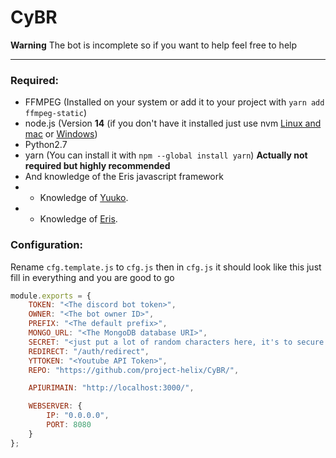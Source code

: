 # CyBR
**Warning** The bot is incomplete so if you want to help feel free to help
<hr></hr>

### Required:
* FFMPEG (Installed on your system or add it to your project with `yarn add ffmpeg-static`)
* node.js (Version **14** (if you don't have it installed just use nvm [Linux and mac](https://github.com/nvm-sh/nvm) or [Windows](https://github.com/coreybutler/nvm-windows))
* Python2.7
* yarn (You can install it with `npm --global install yarn`) **Actually not required but highly recommended**
* And knowledge of the Eris javascript framework
* - Knowledge of [Yuuko](https://github.com/eritbh/yuuko).
* - Knowledge of [Eris](https://github.com/abalabahaha/eris).

### Configuration:
Rename `cfg.template.js` to `cfg.js`
then in `cfg.js` it should look like this
just fill in everything and you are good to go
```js
module.exports = {
    TOKEN: "<The discord bot token>",
    OWNER: "<The bot owner ID>",
    PREFIX: "<The default prefix>",
    MONGO_URL: "<The MongoDB database URI>",
    SECRET: "<just put a lot of random characters here, it's to secure stuff>",
    REDIRECT: "/auth/redirect",
    YTTOKEN: "<Youtube API Token>",
    REPO: "https://github.com/project-helix/CyBR/",

    APIURIMAIN: "http://localhost:3000/",

    WEBSERVER: {
        IP: "0.0.0.0",
        PORT: 8080
    }
};
```